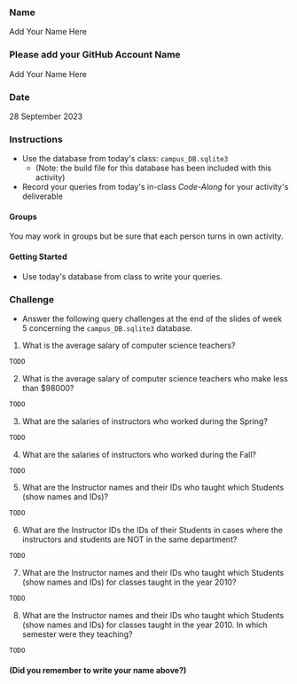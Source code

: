### Name

Add Your Name Here

### Please add your GitHub Account Name

Add Your Name Here

### Date

28 September 2023

### Instructions

* Use the database from today's class: `campus_DB.sqlite3` 
    + (Note: the build file for this database has been included with this activity)
* Record your queries from today's in-class *Code-Along* for your activity's deliverable

#### Groups

You may work in groups but be sure that each person turns in own activity.

#### Getting Started

* Use today's database from class to write your queries.

### Challenge

* Answer the following query challenges at the end of the slides of week 5 concerning the `campus_DB.sqlite3` database.

1. What is the average salary of computer science teachers?

``` SQL
TODO
```

2. What is the average salary of computer science teachers who make less than $98000?

``` SQL
TODO
```

3. What are the salaries of instructors who worked during the Spring?

``` SQL
TODO
```

4. What are the salaries of instructors who worked during the Fall?

``` SQL
TODO
```

5. What are the Instructor names and their IDs who taught which Students (show names and IDs)?

``` SQL
TODO
```

6. What are the Instructor IDs the IDs of their Students in cases where the instructors and students are NOT in the same department?

``` SQL
TODO
```

7. What are the Instructor names and their IDs who taught which Students (show names and IDs) for classes taught in the year 2010?

``` SQL
TODO
```

8. What are the Instructor names and their IDs who taught which Students (show names and IDs) for classes taught in the year 2010. In which semester were they teaching?

``` SQL
TODO
```


#### (Did you remember to write your name above?)
